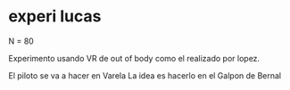 # experi lucas

N = 80

Experimento usando VR de out of body como el realizado por lopez.

El piloto se va a hacer en Varela
La idea es hacerlo en el Galpon de Bernal 

